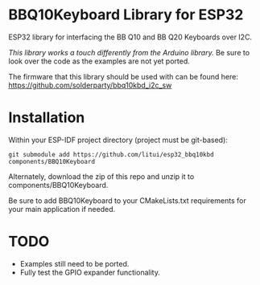 # BBQ10Keyboard Library for ESP32

ESP32 library for interfacing the BB Q10 and BB Q20 Keyboards over I2C.

_This library works a touch differently from the Arduino library._ 
Be sure to look over the code as the examples are not yet ported.

The firmware that this library should be used with can be found here: https://github.com/solderparty/bbq10kbd_i2c_sw

# Installation

Within your ESP-IDF project directory (project must be git-based):

```
git submodule add https://github.com/litui/esp32_bbq10kbd components/BBQ10Keyboard
```

Alternately, download the zip of this repo and unzip it to components/BBQ10Keyboard.

Be sure to add BBQ10Keyboard to your CMakeLists.txt requirements for your main application if needed.

# TODO

* Examples still need to be ported.
* Fully test the GPIO expander functionality.
